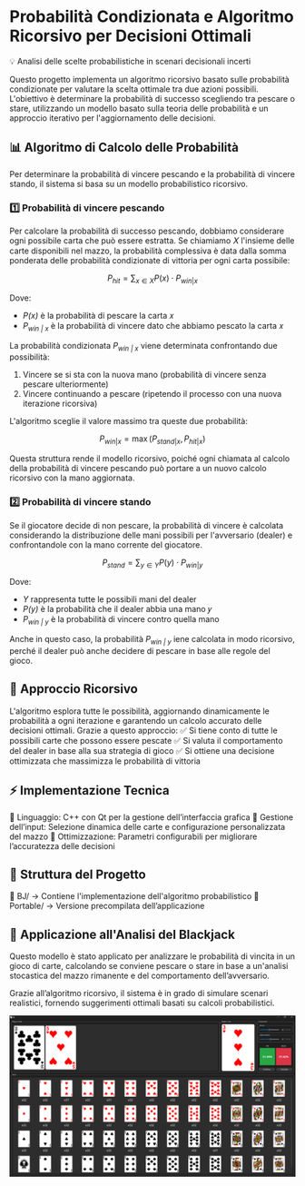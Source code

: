 # Probabilità Condizionata e Algoritmo Ricorsivo per Decisioni Ottimali

💡 Analisi delle scelte probabilistiche in scenari decisionali incerti

Questo progetto implementa un algoritmo ricorsivo basato sulle probabilità condizionate per valutare la scelta ottimale tra due azioni possibili. L'obiettivo è determinare la probabilità di successo scegliendo tra pescare o stare, utilizzando un modello basato sulla teoria delle probabilità e un approccio iterativo per l'aggiornamento delle decisioni.

## 📊 Algoritmo di Calcolo delle Probabilità

Per determinare la probabilità di vincere pescando e la probabilità di vincere stando, il sistema si basa su un modello probabilistico ricorsivo.

### 1️⃣ Probabilità di vincere pescando

Per calcolare la probabilità di successo pescando, dobbiamo considerare ogni possibile carta che può essere estratta. Se chiamiamo 
𝑋 l'insieme delle carte disponibili nel mazzo, la probabilità complessiva è data dalla somma ponderata delle probabilità condizionate di vittoria per ogni carta possibile:

$$
P_{hit} = \sum_{x \in X} P(x) \cdot P_{win | x}
$$

Dove: 
- *P(x)* è la probabilità di pescare la carta 𝑥
- *P<sub>win | x</sub>* è la probabilità di vincere dato che abbiamo pescato la carta 𝑥

La probabilità condizionata *P<sub>win | x</sub>* viene determinata confrontando due possibilità:
1. Vincere se si sta con la nuova mano (probabilità di vincere senza pescare ulteriormente)
2. Vincere continuando a pescare (ripetendo il processo con una nuova iterazione ricorsiva)

L'algoritmo sceglie il valore massimo tra queste due probabilità:

$$
P_{win | x} = \max(P_{stand | x}, P_{hit | x})
$$

Questa struttura rende il modello ricorsivo, poiché ogni chiamata al calcolo della probabilità di vincere pescando può portare a un nuovo calcolo ricorsivo con la mano aggiornata.

### 2️⃣ Probabilità di vincere stando

Se il giocatore decide di non pescare, la probabilità di vincere è calcolata considerando la distribuzione delle mani possibili per l'avversario (dealer) e confrontandole con la mano corrente del giocatore.

$$
P_{stand} = \sum_{y \in Y} P(y) \cdot P_{win | y}
$$

Dove: 
- *Y* rappresenta tutte le possibili mani del dealer
- *P(y)* è la probabilità che il dealer abbia una mano 𝑦
- *P<sub>win | y</sub>* è la probabilità di vincere contro quella mano

Anche in questo caso, la probabilità *P<sub>win | y</sub>* iene calcolata in modo ricorsivo, perché il dealer può anche decidere di pescare in base alle regole del gioco.

## 🔁 Approccio Ricorsivo

L'algoritmo esplora tutte le possibilità, aggiornando dinamicamente le probabilità a ogni iterazione e garantendo un calcolo accurato delle decisioni ottimali. Grazie a questo approccio:
✅ Si tiene conto di tutte le possibili carte che possono essere pescate
✅ Si valuta il comportamento del dealer in base alla sua strategia di gioco
✅ Si ottiene una decisione ottimizzata che massimizza le probabilità di vittoria

## ⚡ Implementazione Tecnica

📌 Linguaggio: C++ con Qt per la gestione dell’interfaccia grafica
📌 Gestione dell’input: Selezione dinamica delle carte e configurazione personalizzata del mazzo
📌 Ottimizzazione: Parametri configurabili per migliorare l’accuratezza delle decisioni

## 📂 Struttura del Progetto

📁 BJ/ → Contiene l'implementazione dell'algoritmo probabilistico
📁 Portable/ → Versione precompilata dell’applicazione

## 🎯 Applicazione all'Analisi del Blackjack

Questo modello è stato applicato per analizzare le probabilità di vincita in un gioco di carte, calcolando se conviene pescare o stare in base a un'analisi stocastica del mazzo rimanente e del comportamento dell’avversario.

Grazie all’algoritmo ricorsivo, il sistema è in grado di simulare scenari realistici, fornendo suggerimenti ottimali basati su calcoli probabilistici.

![Alt text](Img/Gui.png)
